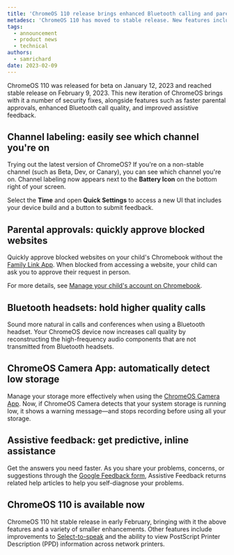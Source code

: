 ```yaml
---
title: 'ChromeOS 110 release brings enhanced Bluetooth calling and parental approvals'
metadesc: 'ChromeOS 110 has moved to stable release. New features include channel labeling (for experimental channels), fast-tracked parental approvals, and enhanced Bluetooth calling.'
tags:
  - announcement
  - product news
  - technical
authors:
  - samrichard
date: 2023-02-09
---
```


ChromeOS 110 was released for beta on January 12, 2023 and reached stable release on February 9, 2023. This new iteration of ChromeOS brings with it a number of security fixes, alongside features such as faster parental approvals, enhanced Bluetooth call quality, and improved assistive feedback.

## Channel labeling: easily see which channel you're on

Trying out the latest version of ChromeOS? If you're on a non-stable channel (such as Beta, Dev, or Canary), you can see which channel you're on. Channel labeling now appears next to the **Battery Icon** on the bottom right of your screen.

Select the **Time** and open **Quick Settings** to access a new UI that includes your device build and a button to submit feedback.

## Parental approvals: quickly approve blocked websites

Quickly approve blocked websites on your child's Chromebook without the [Family Link App](https://families.google/familylink/). When blocked from accessing a website, your child can ask you to approve their request in person.

For more details, see [Manage your child's account on Chromebook](https://support.google.com/families/answer/7680868?hl=en).

## Bluetooth headsets: hold higher quality calls

Sound more natural in calls and conferences when using a Bluetooth headset. Your ChromeOS device now increases call quality by reconstructing the high-frequency audio components that are not transmitted from Bluetooth headsets.

## ChromeOS Camera App: automatically detect low storage

Manage your storage more effectively when using the [ChromeOS Camera App](https://support.google.com/chromebook/answer/4487486?hl=en). Now, if ChromeOS Camera detects that your system storage is running low, it shows a warning message—and stops recording before using all your storage.

## Assistive feedback: get predictive, inline assistance

Get the answers you need faster. As you share your problems, concerns, or suggestions through the [Google Feedback form](https://support.google.com/chromebook/answer/2982029?hl=en), Assistive Feedback returns related help articles to help you self-diagnose your problems.

## ChromeOS 110 is available now

ChromeOS 110 hit stable release in early February, bringing with it the above features and a variety of smaller enhancements. Other features include improvements to [Select-to-speak](https://support.google.com/chromebook/answer/9032490?hl=en) and the ability to view PostScript Printer Description (PPD) information across network printers.
